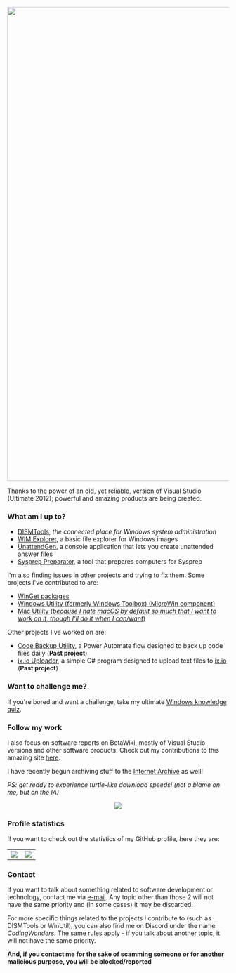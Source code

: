 <!--
**CodingWonders/CodingWonders** is a ✨ _special_ ✨ repository because its `README.md` (this file) appears on your GitHub profile.

Here are some ideas to get you started:

- 🔭 I’m currently working on ...
- 🌱 I’m currently learning ...
- 👯 I’m looking to collaborate on ...
- 🤔 I’m looking for help with ...
- 💬 Ask me about ...
- 📫 How to reach me: ...
- 😄 Pronouns: ...
- ⚡ Fun fact: ...
-->

<p align="center">
  <!-- <img src="https://github.com/CodingWonders/CodingWonders/assets/101426328/914637fb-42fa-463d-b62f-6be357143d80" /> -->
  <img width="1920" height="1080" alt="gh_cw_banner" src="https://github.com/user-attachments/assets/c45d7bc4-3aba-4af5-8e11-327a2038c6d1" />
</p>

Thanks to the power of an old, yet reliable, version of Visual Studio (Ultimate 2012); powerful and amazing products are being created.

### What am I up to?
- [DISMTools](https://github.com/CodingWonders/DISMTools), *the connected place for Windows system administration*
- [WIM Explorer](https://github.com/CodingWonders/WIM-Explorer), a basic file explorer for Windows images
- [UnattendGen](https://github.com/CodingWonders/UnattendGen), a console application that lets you create unattended answer files
- [Sysprep Preparator](https://github.com/CodingWonders/SysprepPreparator), a tool that prepares computers for Sysprep

I'm also finding issues in other projects and trying to fix them. Some projects I've contributed to are:

- [WinGet packages](https://github.com/microsoft/winget-pkgs)
- [Windows Utility (formerly Windows Toolbox) (MicroWin component)](https://github.com/ChrisTitusTech/winutil)
- [Mac Utility (*because I hate macOS by default so much that I want to work on it, though I'll do it when I can/want*)](https://github.com/ChrisTitusTech/macutil)

Other projects I've worked on are:

- [Code Backup Utility](https://github.com/CodingWonders/code-backup-util), a Power Automate flow designed to back up code files daily (**Past project**)
- [ix.io Uploader](https://github.com/CodingWonders/ix-uploader), a simple C# program designed to upload text files to [ix.io](http://ix.io) (**Past project**)

### Want to challenge me?

If you're bored and want a challenge, take my ultimate [Windows knowledge quiz](https://forms.gle/wzeZ9Mvq9W4eKz1WA).

### Follow my work
I also focus on software reports on BetaWiki, mostly of Visual Studio versions and other software products. Check out my contributions to this amazing site [here](https://betawiki.net/wiki/Special:Contributions/BetaReporter).

I have recently begun archiving stuff to the [Internet Archive](https://archive.org/details/@betareporter) as well!

*PS: get ready to experience turtle-like download speeds! (not a blame on me, but on the IA)*

<p align="center">
  <img src="https://github.com/CodingWonders/CodingWonders/assets/101426328/a9116987-4add-451d-9973-283c04ea1849">
</p>

### Profile statistics

If you want to check out the statistics of my GitHub profile, here they are:

<table align="center" valign="middle" cellspacing="2" cellpadding="4" style="border: none">
  <tr>
    <td><img src="https://github-readme-stats.vercel.app/api?username=CodingWonders&theme=vue-dark&show_icons=true&hide_border=true&count_private=true" /></td>
    <td><img src="https://github-readme-stats.vercel.app/api/top-langs/?username=CodingWonders&theme=vue-dark&show_icons=true&hide_border=true&layout=compact" /></td>    
  </tr>
</table>  


### Contact
If you want to talk about something related to software development or technology, contact me via [e-mail](mailto:betareporter98@gmail.com). Any topic other than those 2 will not have the same priority and (in some cases) it may be discarded.

For more specific things related to the projects I contribute to (such as DISMTools or WinUtil), you can also find me on Discord under the name *CodingWonders*. The same rules apply - if you talk about another topic, it will not have the same priority.

**And, if you contact me for the sake of scamming someone or for another malicious purpose, you will be blocked/reported**
